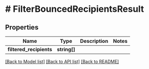 # # FilterBouncedRecipientsResult

## Properties

Name | Type | Description | Notes
------------ | ------------- | ------------- | -------------
**filtered_recipients** | **string[]** |  |

[[Back to Model list]](../../README#models) [[Back to API list]](../../README#endpoints) [[Back to README]](../../README)
